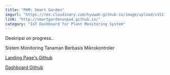 ```yaml
---
title: "PKM: Smart Garden"
imgurl: "https://res.cloudinary.com/hyuwah-github-io/image/upload/v1511981285/HRbdqJj_fwiayf.png"
link: "http://smartgardenunpad.github.io/"
category: "IoT Dashboard for Plant Monitoring System"
---
```

Deskripsi on progress..
<div class="progress">
      <div class="indeterminate"></div>
  </div>

Sistem Monitoring Tanaman Berbasis Mikrokontroler

[Landing Page's Github](https://github.com/smartgardenunpad/smartgardenunpad.github.io)

[Dashboard Github](https://github.com/smartgardenunpad/dashboard)

